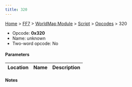 ```yaml
---
title: 320
---
```


[Home](../../../../Main_Page.md) > [FF7](../../../../FF7.md) > [WorldMap Module](../../../WorldMap_Module.md) > [Script](../../Script.md) > [Opcodes](../Opcodes.md) > 320

-   Opcode: **0x320**
-   Name: unknown
-   Two-word opcode: No

#### Parameters

| Location | Name | Description |
|:--------:|:----:|:-----------:|

#### Notes
